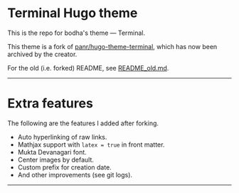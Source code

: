 # Terminal Hugo theme

This is the repo for bodha's theme — Terminal.

This theme is a fork of [panr/hugo-theme-terminal](https://github.com/panr/hugo-theme-terminal), which has now been archived by the creator.

For the old (i.e. forked) README, see [README_old.md](README_old.md).

---

# Extra features

The following are the features I added after forking.

- Auto hyperlinking of raw links.
- Mathjax support with `latex = true` in front matter.
- Mukta Devanagari font.
- Center images by default.
- Custom prefix for creation date.
- And other improvements (see git logs).

---
